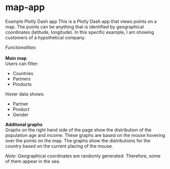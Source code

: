 # map-app
Example Plotly Dash app
This is a Plotly Dash app that views points on a map. The points can be anything that is identified by geographical coordinates (latitude, longitude). In this specific example, I am showing customers of a hypothetical company. 

*Functionalities* <br><br>
**Main map** <br>
Users can filter:
* Countries
* Partners
* Products

Hover data shows:
* Partner
* Product
* Gender

**Additonal graphs** <br>
Graphs on the right hand side of the page show the distribution of the population age and income. These graphs are based on the mouse hovering over the points on the map. The graphs show the distributions for the country based on the current placing of the mouse. 

*Note:* Geographical coordinates are randomly generated. Therefore, some of them appear in the sea.